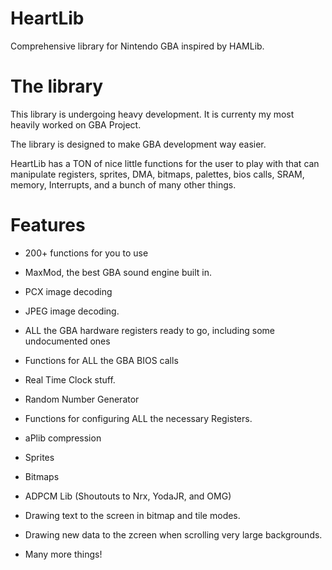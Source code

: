 # HeartLib
Comprehensive library for Nintendo GBA inspired by HAMLib.

# The library
This library is undergoing heavy development. It is currenty my most heavily worked on GBA Project.

The library is designed to make GBA development way easier.

HeartLib has a TON of nice little functions for the user to play with that can manipulate registers, sprites, DMA, bitmaps,
palettes, bios calls, SRAM, memory, Interrupts, and a bunch of many other things.

# Features
 - 200+ functions for you to use
 
 - MaxMod, the best GBA sound engine built in.
 
 - PCX image decoding
 
 - JPEG image decoding.
 
 - ALL the GBA hardware registers ready to go, including some undocumented ones
 
 - Functions for ALL the GBA BIOS calls
 
 - Real Time Clock stuff.
 
 - Random Number Generator
 
 - Functions for configuring ALL the necessary Registers.
 
 - aPlib compression
 
 - Sprites
 
 - Bitmaps
 
 - ADPCM Lib (Shoutouts to Nrx, YodaJR, and OMG)
 
 - Drawing text to the screen in bitmap and tile modes.
 
 - Drawing new data to the zcreen when scrolling very large backgrounds.
 
 - Many more things!
